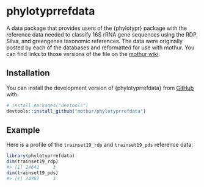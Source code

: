 
<!-- README.md is generated from README.Rmd. Please edit that file -->

# phylotyprrefdata

<!-- badges: start -->
<!-- badges: end -->

A data package that provides users of the {phylotypr} package with the
reference data needed to classify 16S rRNA gene sequences using the RDP,
Silva, and greengenes taxonomic references. The data were originally
posted by each of the databases and reformatted for use with mothur. You
can find links to those versions of the file on the [mothur
wiki](https://mothur.org/wiki/taxonomy_outline/).

## Installation

You can install the development version of {phylotyprrefdata} from
[GitHub](https://github.com/) with:

``` r
# install.packages("devtools")
devtools::install_github("mothur/phylotyprrefdata")
```

## Example

Here is a profile of the `trainset19_rdp` and `trainset19_pds` reference
data:

``` r
library(phylotyprrefdata)
dim(trainset19_rdp)
#> [1] 24642     3
dim(trainset19_pds)
#> [1] 24762     3
```
